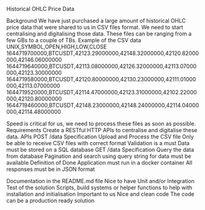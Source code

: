 Historical OHLC Price Data

Background
We have just purchased a large amount of historical OHLC price data that were shared to us in CSV files
format. We need to start centralising and digitalising those data. These files can be ranging from a few GBs to
a couple of TBs.
Example of the CSV data
UNIX,SYMBOL,OPEN,HIGH,LOW,CLOSE
1644719700000,BTCUSDT,42123.29000000,42148.32000000,42120.82000000,42146.06000000
1644719640000,BTCUSDT,42113.08000000,42126.32000000,42113.07000000,42123.30000000
1644719580000,BTCUSDT,42120.80000000,42130.23000000,42111.01000000,42113.07000000
1644719520000,BTCUSDT,42114.47000000,42123.31000000,42102.22000000,42120.80000000
1644719460000,BTCUSDT,42148.23000000,42148.24000000,42114.04000000,42114.48000000

Speed is critical for us, we need to process these files as soon as possible.
Requirements
Create a RESTful HTTP APIs to centralise and digitalise these data.
APIs
POST /data
Specification
Upload and Process the CSV file
Only be able to receive CSV files with correct format
Validation is a must
Data must be stored on a SQL database
GET /data
Specification
Query the data from database
Pagination and search using query string for data must be available
Definition of Done
Application must run in a docker container
All responses must be in JSON format

Documentation in the README.md file
Nice to have
Unit and/or Integration Test of the solution
Scripts, build systems or helper functions to help with installation and initialisation
Important to us
Nice and clean code
The code can be a production ready solution